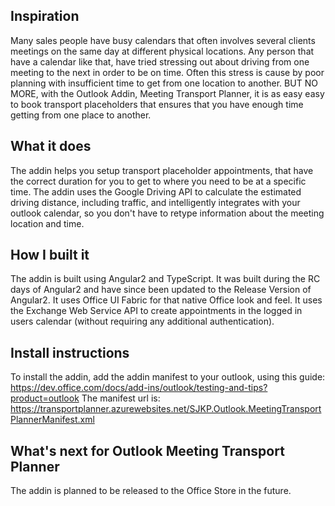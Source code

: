 ## Inspiration
Many sales people have busy calendars that often involves several clients meetings on the same day at different physical locations. Any person that have a calendar like that, have tried stressing out about driving from one meeting to the next in order to be on time. Often this stress is cause by poor planning with insufficient time to get from one location to another. BUT NO MORE, with the Outlook Addin, Meeting Transport Planner, it is as easy easy to book transport placeholders that ensures that you have enough time getting from one place to another. 

## What it does
The addin helps you setup transport placeholder appointments, that have the correct duration for you to get to where you need to be at a specific time. The addin uses the Google Driving API to calculate the estimated driving distance, including traffic, and intelligently integrates with your outlook calendar, so you don't have to retype information about the meeting location and time. 

## How I built it
The addin is built using Angular2 and TypeScript. It was built during the RC days of Angular2 and have since been updated to the Release Version of Angular2. It uses Office UI Fabric for that native Office look and feel. It uses the Exchange Web Service API to create appointments in the logged in users calendar (without requiring any additional authentication). 

## Install instructions
To install the addin, add the addin manifest to your outlook, using this guide:
https://dev.office.com/docs/add-ins/outlook/testing-and-tips?product=outlook 
The manifest url is: https://transportplanner.azurewebsites.net/SJKP.Outlook.MeetingTransportPlannerManifest.xml

## What's next for Outlook Meeting Transport Planner
The addin is planned to be released to the Office Store in the future. 
